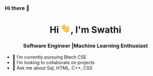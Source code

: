 ### Hi there 👋

<!--
**Swathipbhat/Swathipbhat** is a ✨ _special_ ✨ repository because its `README.md` (this file) appears on your GitHub profile.

Here are some ideas to get you started:
- 🔭 I’m currently working on ...
- 🤔 I’m looking for help with ...
- 💬 Ask me about ...
- 📫 How to reach me: ...
- 😄 Pronouns: ...
- ⚡ Fun fact: ...
-->

<h1 align="center">Hi <img src="https://raw.githubusercontent.com/ABSphreak/ABSphreak/master/gifs/Hi.gif" width="30px">, I'm Swathi</h1>
<h3 align="center">Software Engineer |Machine Learning Enthusiast</h3>

- 🌱 I’m currently pursuing Btech CSE 
- 👯 I’m looking to collaborate on projects
- 💬 Ask me about  Sql, HTML, C++, CSS



